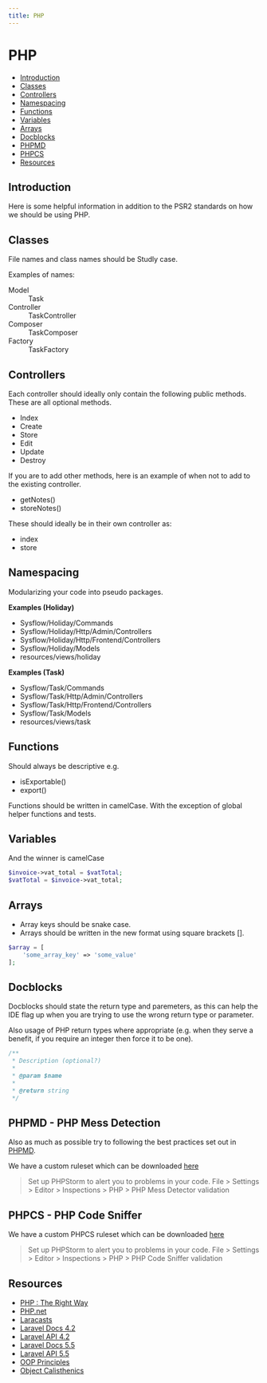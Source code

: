 ```yaml
---
title: PHP
---
```

# PHP

- [Introduction](#introduction)
- [Classes](#classes)
- [Controllers](#controllers)
- [Namespacing](#namespacing)
- [Functions](#functions)
- [Variables](#variables)
- [Arrays](#arrays)
- [Docblocks](#docblocks)
- [PHPMD](#phpmd)
- [PHPCS](#phpcs)
- [Resources](#resources)

<a name="introduction"></a>
## Introduction
Here is some helpful information in addition to the PSR2 standards on how we should be using PHP.


<a name="classes"></a>
## Classes

File names and class names should be Studly case.

Examples of names:
<dl class="dl-horizontal">
    <dt>Model</dt>
    <dd>Task</dd>    
    <dt>Controller</dt>
    <dd>TaskController</dd>   
    <dt>Composer</dt>
    <dd>TaskComposer</dd>    
    <dt>Factory</dt>
    <dd>TaskFactory</dd>
</dl>

<a name="controllers"></a>
## Controllers
Each controller should ideally only contain the following public methods. These are all optional methods.

- Index
- Create
- Store
- Edit 
- Update
- Destroy

If you are to add other methods, here is an example of when not to add to the existing controller.
- getNotes()
- storeNotes()

These should ideally be in their own controller as:
- index
- store

<a name="namespacing"></a>
## Namespacing

Modularizing your code into pseudo packages. 

**Examples (Holiday)**
- Sysflow/Holiday/Commands
- Sysflow/Holiday/Http/Admin/Controllers
- Sysflow/Holiday/Http/Frontend/Controllers
- Sysflow/Holiday/Models
- resources/views/holiday

**Examples (Task)**
- Sysflow/Task/Commands
- Sysflow/Task/Http/Admin/Controllers
- Sysflow/Task/Http/Frontend/Controllers
- Sysflow/Task/Models
- resources/views/task

<a name="functions"></a>
## Functions
Should always be descriptive e.g.
- isExportable()
- export()

Functions should be written in camelCase. With the exception of global helper functions and tests. 

<a name="variables"></a>
## Variables
<div class="alert alert-warning">And the winner is camelCase</div>

```php
$invoice->vat_total = $vatTotal;
$vatTotal = $invoice->vat_total;
```

<a name="arrays"></a>
## Arrays
- Array keys should be snake case.
- Arrays should be written in the new format using square brackets [].

```php
$array = [
    'some_array_key' => 'some_value'
];
```

## Docblocks
Docblocks should state the return type and paremeters, as this can help the IDE flag up when you are trying to use the wrong return type or parameter.

Also usage of PHP return types where appropriate (e.g. when they serve a benefit, if you require an integer then force it to be one).

```php
/**
 * Description (optional?)
 *  
 * @param $name
 *
 * @return string
 */
```

<a name="phpmd"></a>
## PHPMD - PHP Mess Detection
Also as much as possible try to following the best practices set out in [PHPMD](https://phpmd.org/).

We have a custom ruleset which can be downloaded <a href="/_resources/phpmd.xml" target="_blank">here</a>

> Set up PHPStorm to alert you to problems in your code.
> File > Settings > Editor > Inspections > PHP > PHP Mess Detector validation

<a name="phpcs"></a>
## PHPCS - PHP Code Sniffer

We have a custom PHPCS ruleset which can be downloaded <a href="/_resources/phpcs.xml" target="_blank">here</a>

> Set up PHPStorm to alert you to problems in your code.
> File > Settings > Editor > Inspections > PHP > PHP Code Sniffer validation

<a name="resources"></a>
## Resources
- [PHP : The Right Way](http://www.phptherightway.com/)
- [PHP.net](http://www.php.net/)
- [Laracasts](https://laracasts.com/)
- [Laravel Docs 4.2](https://laravel.com/docs/4.2)
- [Laravel API 4.2](https://laravel.com/api/4.2)
- [Laravel Docs 5.5](https://laravel.com/docs/5.5)
- [Laravel API 5.5](https://laravel.com/api/5.5)
- [OOP Principles](https://anampiu.github.io/blog/OOP-principles/)
- [Object Calisthenics](http://williamdurand.fr/2013/06/03/object-calisthenics/)  
